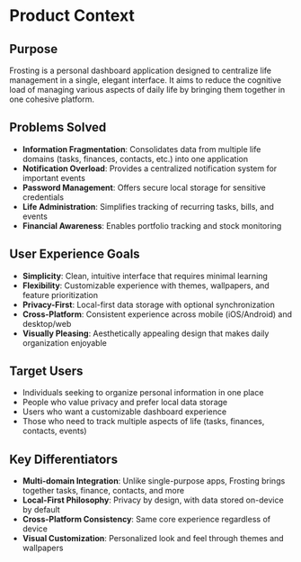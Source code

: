 # Product Context

## Purpose
Frosting is a personal dashboard application designed to centralize life management in a single, elegant interface. It aims to reduce the cognitive load of managing various aspects of daily life by bringing them together in one cohesive platform.

## Problems Solved
- **Information Fragmentation**: Consolidates data from multiple life domains (tasks, finances, contacts, etc.) into one application
- **Notification Overload**: Provides a centralized notification system for important events
- **Password Management**: Offers secure local storage for sensitive credentials
- **Life Administration**: Simplifies tracking of recurring tasks, bills, and events
- **Financial Awareness**: Enables portfolio tracking and stock monitoring

## User Experience Goals
- **Simplicity**: Clean, intuitive interface that requires minimal learning
- **Flexibility**: Customizable experience with themes, wallpapers, and feature prioritization
- **Privacy-First**: Local-first data storage with optional synchronization
- **Cross-Platform**: Consistent experience across mobile (iOS/Android) and desktop/web
- **Visually Pleasing**: Aesthetically appealing design that makes daily organization enjoyable

## Target Users
- Individuals seeking to organize personal information in one place
- People who value privacy and prefer local data storage
- Users who want a customizable dashboard experience
- Those who need to track multiple aspects of life (tasks, finances, contacts, events)

## Key Differentiators
- **Multi-domain Integration**: Unlike single-purpose apps, Frosting brings together tasks, finance, contacts, and more
- **Local-First Philosophy**: Privacy by design, with data stored on-device by default
- **Cross-Platform Consistency**: Same core experience regardless of device
- **Visual Customization**: Personalized look and feel through themes and wallpapers
